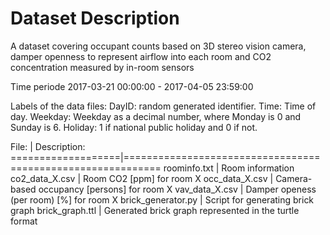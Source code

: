 # Dataset Description

A dataset covering occupant counts based on 3D stereo vision camera, damper openness to represent airflow into each room and CO2 concentration measured by in-room sensors

Time periode 2017-03-21 00:00:00 - 2017-04-05 23:59:00

Labels of the data files:
DayID: random generated identifier.
Time: Time of day.
Weekday: Weekday as a decimal number, where Monday is 0 and Sunday is 6.
Holiday: 1 if national public holiday and 0 if not.

File:              | Description:
===================|============================================================
roominfo.txt       | Room information
co2_data_X.csv     | Room CO2 [ppm] for room X
occ_data_X.csv 	   | Camera-based occupancy [persons] for room X
vav_data_X.csv     | Damper openess (per room) [%] for room X
brick_generator.py | Script for generating brick graph
brick_graph.ttl    | Generated brick graph represented in the turtle format
